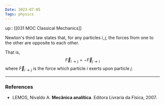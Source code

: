 ```yaml
---
Date: 2023-07-05
Tags: physics
---
```

up:: [[031 MOC Classical Mechanics]]

Newton's third law states that, for any particles $i, j$, the forces from one to the other are opposite to each other. 

That is,
$$\vec{F}_{i \to j} = -\vec{F}_{j \to i}$$
where $\vec{F}_{i\to j}$ is the force which particle $i$ exerts upon particle $j$.

---
### References
- LEMOS, Nivaldo A. **Mecânica analítica**. Editora Livraria da Física, 2007.
